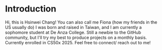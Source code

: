 # Introduction
Hi, this is Hsinwei Chang! You can also call me Fiona (how my friends in the US usually do)
I was born and raised in Taiwan, and I am currently a sophomore student at De Anza College.
Still a newbie to the GitHub community, but I'll try my best to produce projects on a monthly basis.
Currently enrolled in CS50x 2025.
Feel free to connect/ reach out to me!
